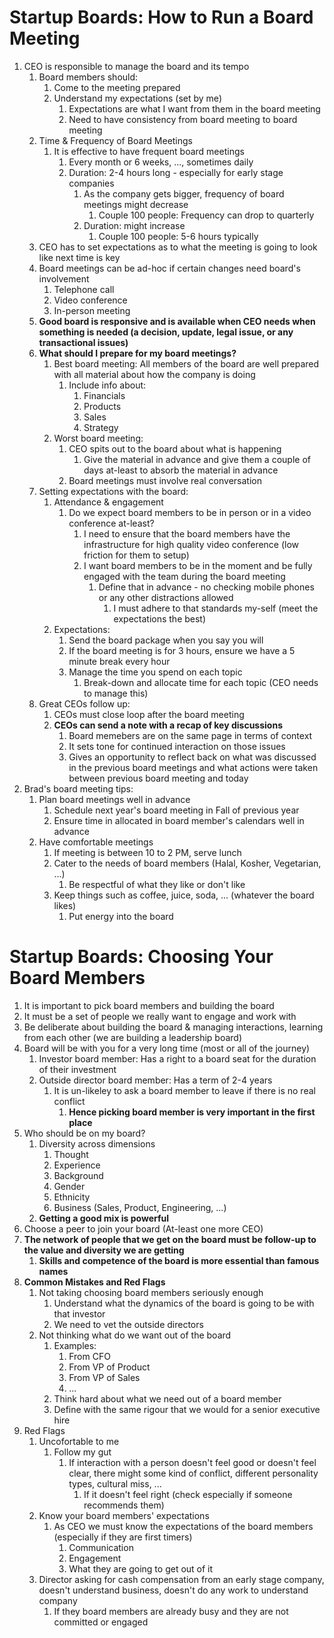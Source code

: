 # Startup Boards: How to Run a Board Meeting #
1. CEO is responsible to manage the board and its tempo
	1. Board members should:
		1. Come to the meeting prepared
		2. Understand my expectations (set by me)
			1. Expectations are what I want from them in the board meeting
			2. Need to have consistency from board meeting to board meeting
	2. Time & Frequency of Board Meetings
		1. It is effective to have frequent board meetings
			1. Every month or 6 weeks, ..., sometimes daily
			2. Duration: 2-4 hours long - especially for early stage companies
				1. As the company gets bigger, frequency of board meetings might decrease
					1. Couple 100 people: Frequency can drop to quarterly
				2. Duration: might increase
					1. Couple 100 people: 5-6 hours typically
	3. CEO has to set expectations as to what the meeting is going to look like next time is key
	4. Board meetings can be ad-hoc if certain changes need board's involvement
		1. Telephone call
		2. Video conference
		3. In-person meeting
	5. **Good board is responsive and is available when CEO needs when something is needed (a decision, update, legal issue, or any transactional issues)**
	6. **What should I prepare for my board meetings?**
		1. Best board meeting: All members of the board are well prepared with all material about how the company is doing
			1. Include info about:
				1. Financials
				2. Products
				3. Sales
				4. Strategy
		2. Worst board meeting:
			1. CEO spits out to the board about what is happening
				1. Give the material in advance and give them a couple of days at-least to absorb the material in advance
			2. Board meetings must involve real conversation
	7. Setting expectations with the board:
		1. Attendance & engagement
			1. Do we expect board members to be in person or in a video conference at-least?
				1. I need to ensure that the board members have the infrastructure for high quality video conference (low friction for them to setup)
				2. I want board members to be in the moment and be fully engaged with the team during the board meeting
					1. Define that in advance - no checking mobile phones or any other distractions allowed
						1. I must adhere to that standards my-self (meet the expectations the best)
		2. Expectations:
			1. Send the board package when you say you will
			2. If the board meeting is for 3 hours, ensure we have a 5 minute break every hour
			3. Manage the time you spend on each topic
				1. Break-down and allocate time for each topic (CEO needs to manage this)
	8. Great CEOs follow up:
		1. CEOs must close loop after the board meeting
		2. **CEOs can send a note with a recap of key discussions**
			1. Board memebers are on the same page in terms of context
			2. It sets tone for continued interaction on those issues
			3. Gives an opportunity to reflect back on what was discussed in the previous board meetings and what actions were taken between previous board meeting and today
2. Brad's board meeting tips:
	1. Plan board meetings well in advance
		1. Schedule next year's board meeting in Fall of previous year
		2. Ensure time in allocated in board member's calendars well in advance
	2. Have comfortable meetings
		1. If meeting is between 10 to 2 PM, serve lunch
		2. Cater to the needs of board members (Halal, Kosher, Vegetarian, ...)
			1. Be respectful of what they like or don't like
		3. Keep things such as coffee, juice, soda, ... (whatever the board likes)
			1. Put energy into the board
			
# Startup Boards: Choosing Your Board Members #
1. It is important to pick board members and building the board
2. It must be a set of people we really want to engage and work with
3. Be deliberate about building the board & managing interactions, learning from each other (we are building a leadership board)
4. Board will be with you for a very long time (most or all of the journey)
	1. Investor board member: Has a right to a board seat for the duration of their investment
	2. Outside director board member: Has a term of 2-4 years
		1. It is un-likeley to ask a board member to leave if there is no real conflict
			1. **Hence picking board member is very important in the first place**
5. Who should be on my board?
	1. Diversity across dimensions
		1. Thought
		2. Experience
		3. Background
		4. Gender
		5. Ethnicity
		6. Business (Sales, Product, Engineering, ...)
	2. **Getting a good mix is powerful**
6. Choose a peer to join your board (At-least one more CEO)
7. **The network of people that we get on the board must be follow-up to the value and diversity we are getting**
	1. **Skills and competence of the board is more essential than famous names**
8. **Common Mistakes and Red Flags**
	1. Not taking choosing board members seriously enough
		1. Understand what the dynamics of the board is going to be with that investor
		2. We need to vet the outside directors
	2. Not thinking what do we want out of the board
		1. Examples:
			1. From CFO
			2. From VP of Product
			3. From VP of Sales
			4. ...
		2. Think hard about what we need out of a board member
		3. Define with the same rigour that we would for a senior executive hire
9. Red Flags
	1. Uncofortable to me
		1. Follow my gut
			1. If interaction with a person doesn't feel good or doesn't feel clear, there might some kind of conflict, different personality types, cultural miss, ...
				1. If it doesn't feel right (check especially if someone recommends them)
	2. Know your board members' expectations
		1. As CEO we must know the expectations of the board members (especially if they are first timers)
			1. Communication
			2. Engagement
			3. What they are going to get out of it
	3. Director asking for cash compensation from an early stage company, doesn't understand business, doesn't do any work to understand company
		1. If they board members are already busy and they are not committed or engaged